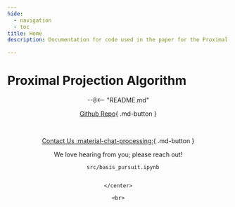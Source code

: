 ```yaml
---
hide:
  - navigation
  - toc
title: Home
description: Documentation for code used in the paper for the Proximal Projection (PP) algorithm.

---
```


# Proximal Projection Algorithm

<center>

  --8<-- "README.md"
  
  [Github Repo](https://github.com/TypalAcademy/proximal-projection-algorithm){ .md-button  }
  
  <br>
    
  [Contact Us :material-chat-processing:](https://form.jotform.com/TypalAcademy/contact-form){ .md-button }

  We love hearing from you; please reach out!


  ```include
     src/basis_pursuit.ipynb


</center>

<br>
